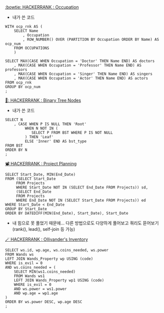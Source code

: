 [:bowtie: HACKERRANK : Occupation](https://www.hackerrank.com/challenges/occupations/problem)
* 내가 쓴 코드
```
WITH ocp_rnk AS (
    SELECT Name
        , Occupation
        , ROW_NUMBER() OVER (PARTITION BY Occupation ORDER BY Name) AS ocp_num
    FROM OCCUPATIONS
    )
    
SELECT MAX(CASE WHEN Occupation = 'Doctor' THEN Name END) AS doctors
    , MAX(CASE WHEN Occupation = 'Professor' THEN Name END) AS professors
    , MAX(CASE WHEN Occupation = 'Singer' THEN Name END) AS singers
    , MAX(CASE WHEN Occupation = 'Actor' THEN Name END) AS actors
FROM ocp_rnk
GROUP BY ocp_num
;
```
[🌳: HACKERRANK : Binary Tree Nodes](https://www.hackerrank.com/challenges/binary-search-tree-1/problem)
* 내가 쓴 코드
```
SELECT N
    , CASE WHEN P IS NULL THEN 'Root'
         WHEN N NOT IN (
            SELECT P FROM BST WHERE P IS NOT NULL
         ) THEN 'Leaf'
         ELSE 'Inner' END AS bst_type
FROM BST
ORDER BY N
;
```
[📽️ HACKERRANK : Project Planning]()
```
SELECT Start_Date, MIN(End_Date)
FROM (SELECT Start_Date
     FROM Projects
     WHERE Start_Date NOT IN (SELECT End_Date FROM Projects)) sd,
     (SELECT End_Date
     FROM Projects
     WHERE End_Date NOT IN (SELECT Start_Date FROM Projects)) ed
WHERE Start_Date < End_Date
GROUP BY Start_Date
ORDER BY DATEDIFF(MIN(End_Date), Start_Date), Start_Date
```
* 내 힘으로 못 풀었기 때문에... 다른 방법으로도 다양하게 풀어보고 쿼리도 뜯어보기 (rank(), lead(), self-join 등 가능)

[🪄 HACKERRANK : Ollivander's Inventory](https://www.hackerrank.com/challenges/harry-potter-and-wands/problem)
```
SELECT ws.id, wp.age, ws.coins_needed, ws.power
FROM Wands ws
LEFT JOIN Wands_Property wp USING (code)
WHERE is_evil = 0
AND ws.coins_needed = (
    SELECT MIN(ws1.coins_needed)
    FROM Wands ws1
    LEFT JOIN Wands_Property wp1 USING (code)
    WHERE is_evil = 0
    AND ws.power = ws1.power
    AND wp.age = wp1.age
)
ORDER BY ws.power DESC, wp.age DESC
;
```
